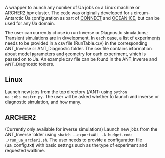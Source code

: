 A wrapper to launch any number of &Uacute;a jobs on a Linux machine or ARCHER2 hpc cluster. The code was originally developed for a circum-Antarctic &Uacute;a configuration as part of [CONNECT](https://gtr.ukri.org/projects?ref=MR%2FW011816%2F1) and [OCEAN:ICE](https://ocean-ice.eu/), but can be used for any &Uacute;a domain.

The user can currently chose to run Inverse or Diagnostic simulations; Transient simulations are in development. In each case, a list of experiments needs to be provided in a csv file (RunTable.csv) in the corresponding ANT_Inverse or ANT_Diagnostic folder. The csv file contains information about model parameters and geometry for each experiment, which is passed on to &Uacute;a. An example csv file can be found in the ANT_Inverse and ANT_Diagnostic folders.

## Linux
Launch new jobs from the top directory (/ANT) using `python ua_jobs_master.py`.
The user will be asked whether to launch and inverse or diagnostic simulation, and how many.

## ARCHER2 
(Currently only available for inverse simulations)
Launch new jobs from the ANT_Inverse folder using `sbatch --export=ALL -A budget-code ./run_ua_archer2.sh`.
The user needs to provide a configuration file (ua_config.txt) with basic settings such as the type of experiment and requested walltime.
